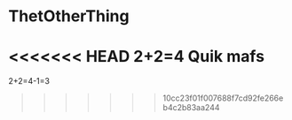 # ThetOtherThing
<<<<<<< HEAD
2+2=4
Quik mafs
=======
2+2=4-1=3 
>>>>>>> 10cc23f01f007688f7cd92fe266eb4c2b83aa244
